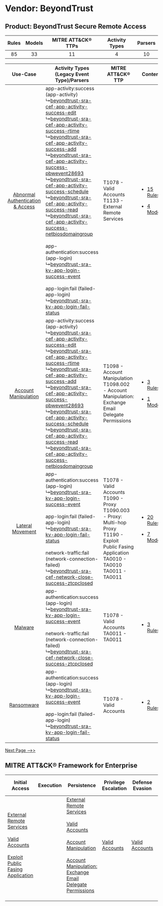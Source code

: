 Vendor: BeyondTrust
===================
Product: BeyondTrust Secure Remote Access
-----------------------------------------
| Rules | Models | MITRE ATT&CK® TTPs | Activity Types | Parsers |
|:-----:|:------:|:------------------:|:--------------:|:-------:|
|  85   |   33   |         11         |       4        |   10    |

|    Use-Case    | Activity Types (Legacy Event Type)/Parsers    | MITRE ATT&CK® TTP    | Content    |
|:----:| ---- | ---- | ---- |
| [Abnormal Authentication & Access](../../../UseCases/uc_abnormal_authentication_&_access.md) |  app-activity:success (app-activity)<br> ↳[beyondtrust-sra-cef-app-activity-success-edit](Ps/pC_beyondtrustsracefappactivitysuccessedit.md)<br> ↳[beyondtrust-sra-cef-app-activity-success-rtime](Ps/pC_beyondtrustsracefappactivitysuccessrtime.md)<br> ↳[beyondtrust-sra-cef-app-activity-success-add](Ps/pC_beyondtrustsracefappactivitysuccessadd.md)<br> ↳[beyondtrust-sra-cef-app-activity-success-pbwevent28693](Ps/pC_beyondtrustsracefappactivitysuccesspbwevent28693.md)<br> ↳[beyondtrust-sra-cef-app-activity-success-schedule](Ps/pC_beyondtrustsracefappactivitysuccessschedule.md)<br> ↳[beyondtrust-sra-cef-app-activity-success-read](Ps/pC_beyondtrustsracefappactivitysuccessread.md)<br> ↳[beyondtrust-sra-cef-app-activity-success-netbiosdomaingroup](Ps/pC_beyondtrustsracefappactivitysuccessnetbiosdomaingroup.md)<br><br> app-authentication:success (app-login)<br> ↳[beyondtrust-sra-kv-app-login-success-event](Ps/pC_beyondtrustsrakvapploginsuccessevent.md)<br><br> app-login:fail (failed-app-login)<br> ↳[beyondtrust-sra-kv-app-login-fail-status](Ps/pC_beyondtrustsrakvapploginfailstatus.md)<br> | T1078 - Valid Accounts<br>T1133 - External Remote Services<br>    | [<ul><li>15 Rules</li></ul><ul><li>4 Models</li></ul>](RM/r_m_beyondtrust_beyondtrust_secure_remote_access_Abnormal_Authentication_&_Access.md) |
|    [Account Manipulation](../../../UseCases/uc_account_manipulation.md)    |  app-activity:success (app-activity)<br> ↳[beyondtrust-sra-cef-app-activity-success-edit](Ps/pC_beyondtrustsracefappactivitysuccessedit.md)<br> ↳[beyondtrust-sra-cef-app-activity-success-rtime](Ps/pC_beyondtrustsracefappactivitysuccessrtime.md)<br> ↳[beyondtrust-sra-cef-app-activity-success-add](Ps/pC_beyondtrustsracefappactivitysuccessadd.md)<br> ↳[beyondtrust-sra-cef-app-activity-success-pbwevent28693](Ps/pC_beyondtrustsracefappactivitysuccesspbwevent28693.md)<br> ↳[beyondtrust-sra-cef-app-activity-success-schedule](Ps/pC_beyondtrustsracefappactivitysuccessschedule.md)<br> ↳[beyondtrust-sra-cef-app-activity-success-read](Ps/pC_beyondtrustsracefappactivitysuccessread.md)<br> ↳[beyondtrust-sra-cef-app-activity-success-netbiosdomaingroup](Ps/pC_beyondtrustsracefappactivitysuccessnetbiosdomaingroup.md)<br>    | T1098 - Account Manipulation<br>T1098.002 - Account Manipulation: Exchange Email Delegate Permissions<br>    | [<ul><li>3 Rules</li></ul><ul><li>1 Models</li></ul>](RM/r_m_beyondtrust_beyondtrust_secure_remote_access_Account_Manipulation.md)    |
|    [Lateral Movement](../../../UseCases/uc_lateral_movement.md)    |  app-authentication:success (app-login)<br> ↳[beyondtrust-sra-kv-app-login-success-event](Ps/pC_beyondtrustsrakvapploginsuccessevent.md)<br><br> app-login:fail (failed-app-login)<br> ↳[beyondtrust-sra-kv-app-login-fail-status](Ps/pC_beyondtrustsrakvapploginfailstatus.md)<br><br> network-traffic:fail (network-connection-failed)<br> ↳[beyondtrust-sra-cef-network-close-success-ztcpclosed](Ps/pC_beyondtrustsracefnetworkclosesuccessztcpclosed.md)<br>    | T1078 - Valid Accounts<br>T1090 - Proxy<br>T1090.003 - Proxy: Multi-hop Proxy<br>T1190 - Exploit Public Fasing Application<br>TA0010 - TA0010<br>TA0011 - TA0011<br> | [<ul><li>20 Rules</li></ul><ul><li>7 Models</li></ul>](RM/r_m_beyondtrust_beyondtrust_secure_remote_access_Lateral_Movement.md)    |
|    [Malware](../../../UseCases/uc_malware.md)    |  app-authentication:success (app-login)<br> ↳[beyondtrust-sra-kv-app-login-success-event](Ps/pC_beyondtrustsrakvapploginsuccessevent.md)<br><br> network-traffic:fail (network-connection-failed)<br> ↳[beyondtrust-sra-cef-network-close-success-ztcpclosed](Ps/pC_beyondtrustsracefnetworkclosesuccessztcpclosed.md)<br>    | T1078 - Valid Accounts<br>TA0011 - TA0011<br>    | [<ul><li>3 Rules</li></ul>](RM/r_m_beyondtrust_beyondtrust_secure_remote_access_Malware.md)    |
|    [Ransomware](../../../UseCases/uc_ransomware.md)    |  app-authentication:success (app-login)<br> ↳[beyondtrust-sra-kv-app-login-success-event](Ps/pC_beyondtrustsrakvapploginsuccessevent.md)<br><br> app-login:fail (failed-app-login)<br> ↳[beyondtrust-sra-kv-app-login-fail-status](Ps/pC_beyondtrustsrakvapploginfailstatus.md)<br>    | T1078 - Valid Accounts<br>    | [<ul><li>2 Rules</li></ul>](RM/r_m_beyondtrust_beyondtrust_secure_remote_access_Ransomware.md)    |
[Next Page -->>](2_ds_beyondtrust_beyondtrust_secure_remote_access.md)

MITRE ATT&CK® Framework for Enterprise
--------------------------------------
| Initial Access                                                                                                                                                                                                                         | Execution | Persistence                                                                                                                                                                                                                                                                                                                                 | Privilege Escalation                                                | Defense Evasion                                                     | Credential Access | Discovery | Lateral Movement | Collection                                                                                                                                                            | Command and Control                                                                                                                       | Exfiltration | Impact |
| -------------------------------------------------------------------------------------------------------------------------------------------------------------------------------------------------------------------------------------- | --------- | ------------------------------------------------------------------------------------------------------------------------------------------------------------------------------------------------------------------------------------------------------------------------------------------------------------------------------------------- | ------------------------------------------------------------------- | ------------------------------------------------------------------- | ----------------- | --------- | ---------------- | --------------------------------------------------------------------------------------------------------------------------------------------------------------------- | ----------------------------------------------------------------------------------------------------------------------------------------- | ------------ | ------ |
| [External Remote Services](https://attack.mitre.org/techniques/T1133)<br><br>[Valid Accounts](https://attack.mitre.org/techniques/T1078)<br><br>[Exploit Public Fasing Application](https://attack.mitre.org/techniques/T1190)<br><br> |           | [External Remote Services](https://attack.mitre.org/techniques/T1133)<br><br>[Valid Accounts](https://attack.mitre.org/techniques/T1078)<br><br>[Account Manipulation](https://attack.mitre.org/techniques/T1098)<br><br>[Account Manipulation: Exchange Email Delegate Permissions](https://attack.mitre.org/techniques/T1098/002)<br><br> | [Valid Accounts](https://attack.mitre.org/techniques/T1078)<br><br> | [Valid Accounts](https://attack.mitre.org/techniques/T1078)<br><br> |                   |           |                  | [Email Collection](https://attack.mitre.org/techniques/T1114)<br><br>[Email Collection: Email Forwarding Rule](https://attack.mitre.org/techniques/T1114/003)<br><br> | [Proxy: Multi-hop Proxy](https://attack.mitre.org/techniques/T1090/003)<br><br>[Proxy](https://attack.mitre.org/techniques/T1090)<br><br> |              |        |